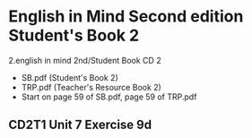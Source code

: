 # English in Mind Second edition Student's Book 2

2.english in mind 2nd/Student Book CD 2

- SB.pdf (Student's Book 2)
- TRP.pdf (Teacher's Resource Book 2)
- Start on page 59 of SB.pdf, page 59 of TRP.pdf

## CD2T1 Unit 7 Exercise 9d



